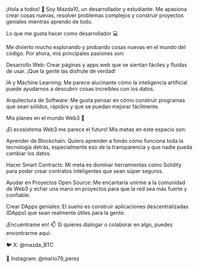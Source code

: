 ¡Hola a todos! 👋
Soy Mazda10, un desarrollador y estudiante. Me apasiona crear cosas nuevas, resolver
problemas complejos y construir proyectos geniales mientras aprendo de todo.

Lo que me gusta hacer como desarrollador 💻

Me divierto mucho explorando y probando cosas nuevas en el mundo del código. Por ahora, mis principales pasiones son:

Desarrollo Web: Crear páginas y apps web que se sientan fáciles y fluidas de usar. ¡Que la gente las disfrute de verdad!

IA y Machine Learning: Me parece alucinante cómo la inteligencia artificial puede ayudarnos a descubrir cosas increíbles con los datos.

Arquitectura de Software: Me gusta pensar en cómo construir programas que sean sólidos, rápidos y que se puedan mejorar fácilmente.

Mis planes  en el mundo Web3 🚀

¡El ecosistema Web3 me parece el futuro! Mis metas en este espacio son:

Aprender de Blockchain: Quiero aprender a fondo cómo funciona toda la tecnología detrás, especialmente eso de la transparencia y que nadie pueda cambiar los datos.

Hacer Smart Contracts: Mi meta es dominar herramientas como Solidity para poder crear contratos inteligentes que sean súper seguros.

Ayudar en Proyectos Open Source: Me encantaría unirme a la comunidad de Web3 y echar una mano en proyectos para que la red sea más fuerte y confiable.

Crear DApps geniales: El sueño es construir aplicaciones descentralizadas (DApps) que sean realmente útiles para la gente.

¡Encuéntrame en! 📫
Si quieres dialogar o colaborar en algo, puedes encontrarme aquí:

🐦 X: @mazda_BTC

📸 Instagram: @mario79_perez





